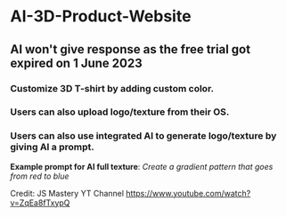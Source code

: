 # AI-3D-Product-Website

## AI won't give response as the free trial got expired on 1 June 2023
 
 ### Customize 3D T-shirt by adding custom color.
 ### Users can also upload logo/texture from their OS.
 ### Users can also use integrated AI to generate logo/texture by giving AI a prompt.
 
 
 **Example prompt for AI full texture**: *Create a gradient pattern that goes from red to blue*
 
 
 Credit: JS Mastery YT Channel
 https://www.youtube.com/watch?v=ZqEa8fTxypQ
